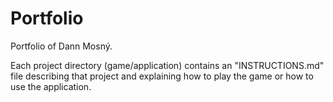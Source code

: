 # Portfolio
Portfolio of Dann Mosný.

Each project directory (game/application) contains an "INSTRUCTIONS.md" file describing that project and explaining how to play the game or how to use the application.
